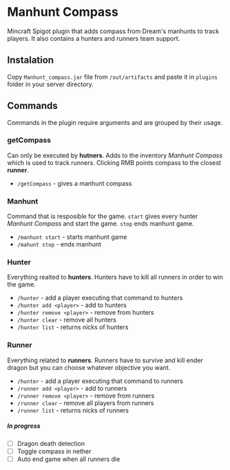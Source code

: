 # Manhunt Compass
Mincraft Spigot plugin that adds compass from Dream's manhunts to track players.
It also contains a hunters and runners team support.

## Instalation
Copy `Manhunt_compass.jar` file from `/out/artifacts` and paste it in `plugins` folder in your server directory.

## Commands
Commands in the plugin require arguments and are grouped by their usage.

### getCompass
Can only be executed by **hutners**. Adds to the inventory _Manhunt Compass_ which is used to track runners. Clicking RMB points compass to the closest **runner**.
- `/getCompass` - gives a manhunt compass

### Manhunt
Command that is resposible for the game. `start` gives every hunter _Manhunt Compass_ and start the game. `stop` ends manhunt game.
- `/manhunt start` - starts manhunt game
- `/mahunt stop` - ends manhunt

### Hunter
Everything realted to **hunters**. Hunters have to kill all runners in order to win the game.
- `/hunter` - add a player executing that command to hunters
- `/hunter add <player>` - add <player> to hunters
- `/hunter remove <player>` - remove <player> from hunters
- `/hunter clear` - remove all hunters
- `/hunter list` - returns nicks of hunters
### Runner
Everything related to **runners**. Runners have to survive and kill ender dragon but you can choose whatever objective you want.
- `/hunter` - add a player executing that command to runners
- `/runner add <player>` - add <player> to runners
- `/runner remove <player>` - remove <player> from runners
- `/runner clear` - remove all players from runners
- `/runner list` - returns nicks of runners

##### In progress
- [ ] Dragon death detection
- [ ] Toggle compass in nether
- [ ] Auto end game when all runners die